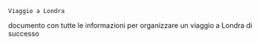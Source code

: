     Viaggio a Londra
documento con tutte le informazioni per organizzare un viaggio a Londra di successo
